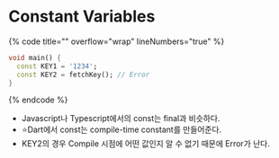 # Constant Variables

{% code title="" overflow="wrap" lineNumbers="true" %}
```dart
void main() {
  const KEY1 = '1234';
  const KEY2 = fetchKey(); // Error
}
```
{% endcode %}

* Javascript나 Typescript에서의 const는 final과 비슷하다.
* :star:Dart에서 const는 compile-time constant를 만들어준다.
* KEY2의 경우 Compile 시점에 어떤 값인지 알 수 없기 때문에 Error가 난다.
